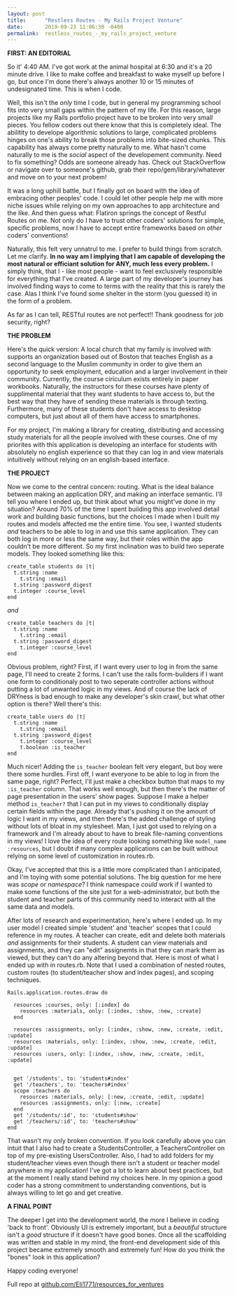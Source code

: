 ```yaml
---
layout: post
title:      "Restless Routes - My Rails Project Venture"
date:       2019-09-23 11:06:30 -0400
permalink:  restless_routes_-_my_rails_project_venture
---
```


**FIRST: AN EDITORIAL**

So it' 4:40 AM. I've got work at the animal hospital at 6:30 and it's a 20 minute drive. I like to make coffee and breakfast to wake myself up before I go, but once I'm done there's always another 10 or 15 minutes of undesignated time. This is when I code. 

Well, this isn't the *only* time I code, but in general my programming school fits into very small gaps within the pattern of my life. For this reason, large projects like my Rails portfolio project have to be broken into very small pieces. You fellow coders out there know that this is completely ideal. The abilitity to develope algorithmic solutions to large, complicated problems hinges on one's ability to break those problems into bite-sized chunks. This capability has always come pretty naturally to me. What hasn't come naturally to me is the *social* aspect of the developement community. Need to fix something? Odds are someone already has. Check out StackOverflow or navigate over to someone's github, grab their repo/gem/library/whatever and move on to your next probem! 

It was a long uphill battle, but I finally got on board with the idea of embracing other peoples' code. I could let other people help me with more niche issues while relying on my own approaches to app architecture and the like. And then guess what: Flatiron springs the concept of Restful Routes on me. Not only do I have to trust other coders' solutions for simple, specific problems, now I have to accept entire frameworks based on *other* coders' conventions! 

Naturally, this felt very unnatrul to me. I prefer to build things from scratch. Let me clarify. **In no way am I implying that I am capable of developing the most natural or efficiant solution for ANY, much less every problem.** I simply think, that I - like most people - want to feel exclusively responsible for everything that I've created. A large part of my developer's journey has involved finding ways to come to terms with the reality that this is rarely  the case. Alas I think I've found some shelter in the storm (you guessed it) in the form of a problem. 

As far as I can tell, RESTful routes are not perfect!! Thank goodness for job security, right? 

**THE PROBLEM**

Here's the quick version: A local church that my family is involved with supports an organization based out of Boston that teaches English as a second language to the Muslim community in order to give them an opportunity to seek employment, education and a larger involvement in their community. Currently, the course ciriculum exists entirely in paper workbooks. Naturally, the instructors for these courses have plenty of supplimental material that they want students to have access to, but the best way that they have of sending these materials is through texting. Furthermore, many of these students don't have access to desktop computers, but just about all of them have access to smartphones. 

For my project, I'm making a library for creating, distributing and accessing study materials for all the people involved with these courses. One of my priorites with this application is developing an interface for students with absolutely no english experience so that they can log in and view materials intuitively without relying on an english-based interface. 

**THE PROJECT**

Now we come to the central concern: routing. What is the ideal balance between making an application DRY, and making an interface semantic. I'll tell you where I ended up, but think about what you might've done in my situation? Around 70% of the time I spent building this app involved detail work and building basic functions, but the choices I made when I built my routes and models affected me the entire time. You see, I wanted students *and* teachers to be able to log in and use this same application. They can both log in more or less the same way, but their roles within the app couldn't be more different. So my first inclination was to build two seperate models. They looked something like this: 

```
create_table students do |t| 
  t.string :name 
	t.string :email 
  t.string :password_digest 
  t.integer :course_level
end
```

*and*

```
create_table teachers do |t| 
  t.string :name 
	t.string :email 
  t.string :password_digest 
	t.integer :course_level 
end 
```

Obvious problem, right? First, if I want every user to log in from the same page, I'll need to create 2 forms. I can't use the rails form-builders if I want one form to conditionaly post to two seperate controller actions without putting a lot of unwanted logic in my views. And of course the lack of DRYness is bad enough to make any developer's skin crawl, but what other option is there? Well there's this: 

```
create_table users do |t|  
  t.string :name
	t.string :email 
  t.string :password_digest 
	t.integer :course_level
	t.boolean :is_teacher 
end 
```

Much nicer! Adding the `is_teacher` boolean felt very elegant, but boy were there some hurdles. First off, I want everyone to be able to log in from the same page, right? Perfect, I'll just make a checkbox button that maps to my `:is_teacher` column. That works well enough, but then there's the matter of page presentation in the users' show pages. Suppose I make a helper method `is_teacher?` that I can put in my views to conditionally display certain fields within the page. Already that's pushing it on the amount of logic I want in my views, and then there's the added challenge of styling without lots of bloat in my stylesheet. Man, I just got used to relying on a framework and I'm already about to have to break file-naming conventions in my views! I love the idea of every route looking something like `model_name :resources`, but I doubt if many complex applications can be built without relying on some level of customization in routes.rb. 

Okay, I've accepted that this is a little more complicated than I anticipated, and I'm toying with some potential solutions. The big question for me here was *scope* or *namespace*? I think namespace *could* work if I wanted to make some functions of the site just for a web-administrator, but both the student and teacher parts of this community need to interact with all the same data and models. 

After lots of research and experimentation, here's where I ended up. In my user model I created simple 'student' and 'teacher' scopes that I could reference in my routes. A teacher can create, edit and delete both materials *and* assignments for their students. A student can view materials and assignments, and they can "edit" assignemts in that they can mark them as viewed, but they can't do any altering beyond that. Here is most of what I ended up with in routes.rb. Note that I used a combination of nested routes, custom routes (to student/teacher show and index pages), and scoping techniques.

```
Rails.application.routes.draw do

  resources :courses, only: [:index] do
    resources :materials, only: [:index, :show, :new, :create]
  end

  resources :assignments, only: [:index, :show, :new, :create, :edit, :update]
  resources :materials, only: [:index, :show, :new, :create, :edit, :update]
  resources :users, only: [:index, :show, :new, :create, :edit, :update]

 
  get '/students', to: 'students#index'
  get '/teachers', to: 'teachers#index'
  scope :teachers do
    resources :materials, only: [:new, :create, :edit, :update]
    resources :assignments, only: [:new, :create]
  end
  get '/students/:id', to: 'students#show'
  get '/teachers/:id', to: 'teachers#show'
end
```

That wasn't my only broken convention. If you look carefully above you can intuit that I also had to create a StudentsController, a TeachersController on top of my pre-existing UsersController. Also, I had to add folders for my student/teacher views even though there isn't a student or teacher model anywhere in my application! I've got a lot to learn about best practices, but at the moment I really stand behind my choices here. In my opinion a good coder has a strong commitment to understanding conventions, but is always willing to let go and get creative. 

**A FINAL POINT**

The deeper I get into the development world, the more I believe in coding 'back to front'. Obviously UI is extremely important, but a *beautiful* structure isn't a *good* structure if it doesn't have good bones. Once all the scaffolding was written and stable in my mind, the front-end development side of this project became extremely smooth and extremely fun! How do you think the "bones" look in this application? 

Happy coding everyone! 



Full repo at [github.com/Eli1771/resources_for_ventures](http://)
